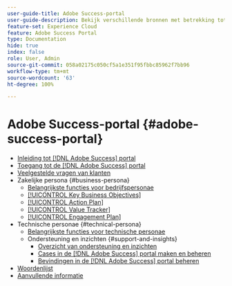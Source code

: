 ```yaml
---
user-guide-title: Adobe Success-portal
user-guide-description: Bekijk verschillende bronnen met betrekking tot de Adobe Success-portal voor meer informatie.
feature-set: Experience Cloud
feature: Adobe Success Portal
type: Documentation
hide: true
index: false
role: User, Admin
source-git-commit: 058a02175c050cf5a1e351f95fbbc85962f7bb96
workflow-type: tm+mt
source-wordcount: '63'
ht-degree: 100%

---
```



# Adobe Success-portal {#adobe-success-portal}

- [Inleiding tot [!DNL Adobe Success] portal](/help/adobe-success-portal/adobe-success-portal-introduction.md)
- [Toegang tot de [!DNL Adobe Success] portal](/help/adobe-success-portal/access-to-the-adobe-success-portal.md)
- [Veelgestelde vragen van klanten](/help/adobe-success-portal/adobe-success-portal-customer-faq.md)
- Zakelijke persona {#business-persona}
   - [Belangrijkste functies voor bedrijfspersonae](/help/adobe-success-portal/business-persona/key-functionalities-for-business-persona.md)
   - [[!UICONTROL Key Business Objectives]](/help/adobe-success-portal/business-persona/key-business-objectives.md)
   - [[!UICONTROL Action Plan]](/help/adobe-success-portal/business-persona/action-plan.md)
   - [[!UICONTROL Value Tracker]](/help/adobe-success-portal/business-persona/value-tracker.md)
   - [[!UICONTROL Engagement Plan]](/help/adobe-success-portal/business-persona/engagement-plan.md)
- Technische personae {#technical-persona}
   - [Belangrijkste functies voor technische personae](/help/adobe-success-portal/technical-persona/key-functionalities-for-technical-persona.md)
   - Ondersteuning en inzichten {#support-and-insights}
      - [Overzicht van ondersteuning en inzichten](/help/adobe-success-portal/technical-persona/support-and-insights/support-and-insights-overview.md)
      - [Cases in de [!DNL Adobe Success] portal maken en beheren](/help/adobe-success-portal/technical-persona/support-and-insights/create-and-manage-cases-in-the-adobe-success-portal.md)
      - [Bevindingen in de [!DNL Adobe Success] portal beheren](/help/adobe-success-portal/technical-persona/support-and-insights/manage-findings-adobe-success-portal.md)
- [Woordenlijst](/help/adobe-success-portal/glossary.md)
- [Aanvullende informatie](/help/adobe-success-portal/release-notes.md)

